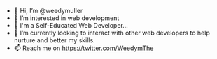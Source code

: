 - 👋 Hi, I’m @weedymuller
- 👀 I’m interested in web development
- 🌱 I'm a Self-Educated Web Developer...
- 💞️ I’m currently looking to interact with other web developers to help nurture and better my skills.
- 📫 Reach me on https://twitter.com/WeedymThe
<!---
weedymuller/weedymuller is a ✨ special ✨ repository because its `README.md` (this file) appears on your GitHub profile.
You can click the Preview link to take a look at your changes.
--->
